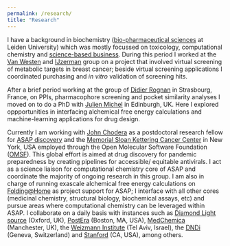 ```yaml
---
permalink: /research/
title: "Research"
---
```


I have a background in biochemistry ([bio-pharmaceutical sciences](https://www.universiteitleiden.nl/en/education/study-programmes/master/bio-pharmaceutical-sciences) at Leiden University) which was mostly focussed on toxicology, computational chemistry and [science-based business](https://www.universiteitleiden.nl/en/science/science-based-business). During this period I worked at the [Van Westen](https://scholar.google.nl/citations?user=H7farnwAAAAJ&hl=en) and [IJzerman](https://orcid.org/0000-0002-1182-2259) group on a project that involved virtual screening of metabolic targets in breast cancer; beside virtual screening applications I coordinated purchasing and *in vitro* validation of screening hits. 

After a brief period working at the group of [Didier Rognan](https://scholar.google.co.uk/citations?user=6tao8_0AAAAJ&hl=fr) in Strasbourg, France, on PPIs, pharmacophore screening and pocket similarity analyses I moved on to do a PhD with [Julien Michel](https://www.julienmichel.net/lab/) in Edinburgh, UK. Here I explored oppportunities in interfacing alchemical free energy calculations and machine-learning applications for drug design. 

Currently I am working with [John Chodera](https://www.choderalab.org/) as a postdoctoral research fellow for [ASAP discovery](https://asapdiscovery.org/) and the [Memorial Sloan Kettering Cancer Center](https://www.mskcc.org/) in New York, USA employed through the Open Molecular Software Foundation ([OMSF](https://omsf.io/)). This global effort is aimed at drug discovery for pandemic preparedness by creating pipelines for accessible/ equitable antivirals. I act as a science liaison for computational chemistry core of ASAP and coordinate the majority of ongoing research in this group. I am also in charge of running exascale alchemical free energy calculations on [Folding@Home](https://foldingathome.org/?lng=en-GB) as project support for ASAP; I interface with all other cores (medicinal chemistry, structural biology, biochemical assays, etc) and pursue areas where computational chemistry can be leveraged within ASAP. I collaborate on a daily basis with instances such as [Diamond Light source](https://www.diamond.ac.uk/Home.html) (Oxford, UK), [PostEra](https://postera.ai/) (Boston, MA, USA), [MedChemica](https://www.medchemica.com/) (Manchester, UK), the [Weizmann Institute](https://www.weizmann.ac.il/pages/) (Tel Aviv, Israel), the [DNDi](https://dndi.org/) (Geneva, Switzerland) and [Stanford](https://www.stanford.edu/) (CA, USA), among others.